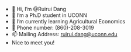 - 👋 Hi, I’m @Ruirui Dang
- 👀 I’m a Ph.D student in UCONN
- 🌱 I’m currently learning Agricultural Economics
- 💞️ Phone number: (860)-208-3019
- 📫 Mailing Address: ruirui.dang@uconn.edu 
- Nice to meet you!

<!---
RuiruiDang/RuiruiDang is a ✨ special ✨ repository because its `README.md` (this file) appears on your GitHub profile.
You can click the Preview link to take a look at your changes.
--->

